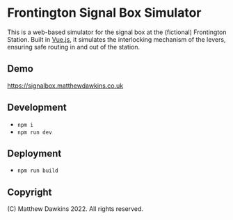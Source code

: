 # Frontington Signal Box Simulator

This is a web-based simulator for the signal box at the (fictional) Frontington Station. Built in [Vue.js](https://vuejs.org), it simulates the interlocking mechanism of the levers, ensuring safe routing in and out of the station.

## Demo

https://signalbox.matthewdawkins.co.uk

## Development

- `npm i`
- `npm run dev`

## Deployment

- `npm run build`

## Copyright

(C) Matthew Dawkins 2022. All rights reserved.
